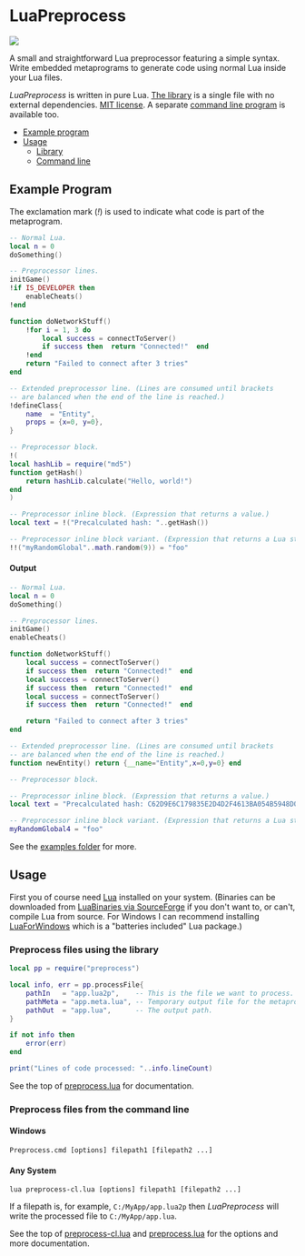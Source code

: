 # LuaPreprocess

[![](https://img.shields.io/github/release/ReFreezed/LuaPreprocess.svg)](https://github.com/ReFreezed/LuaPreprocess/releases/latest)

A small and straightforward Lua preprocessor featuring a simple syntax.
Write embedded metaprograms to generate code using normal Lua inside your Lua files.

*LuaPreprocess* is written in pure Lua.
[The library](preprocess.lua) is a single file with no external dependencies.
[MIT license](LICENSE.txt).
A separate [command line program](preprocess-cl.lua) is available too.

- [Example program](#example-program)
- [Usage](#usage)
	- [Library](#preprocess-files-using-the-library)
	- [Command line](#preprocess-files-from-the-command-line)



## Example Program
The exclamation mark (*!*) is used to indicate what code is part of the metaprogram.

```lua
-- Normal Lua.
local n = 0
doSomething()

-- Preprocessor lines.
initGame()
!if IS_DEVELOPER then
	enableCheats()
!end

function doNetworkStuff()
	!for i = 1, 3 do
		local success = connectToServer()
		if success then  return "Connected!"  end
	!end
	return "Failed to connect after 3 tries"
end

-- Extended preprocessor line. (Lines are consumed until brackets
-- are balanced when the end of the line is reached.)
!defineClass{
	name  = "Entity",
	props = {x=0, y=0},
}

-- Preprocessor block.
!(
local hashLib = require("md5")
function getHash()
	return hashLib.calculate("Hello, world!")
end
)

-- Preprocessor inline block. (Expression that returns a value.)
local text = !("Precalculated hash: "..getHash())

-- Preprocessor inline block variant. (Expression that returns a Lua string.)
!!("myRandomGlobal"..math.random(9)) = "foo"
```

#### Output
```lua
-- Normal Lua.
local n = 0
doSomething()

-- Preprocessor lines.
initGame()
enableCheats()

function doNetworkStuff()
	local success = connectToServer()
	if success then  return "Connected!"  end
	local success = connectToServer()
	if success then  return "Connected!"  end
	local success = connectToServer()
	if success then  return "Connected!"  end

	return "Failed to connect after 3 tries"
end

-- Extended preprocessor line. (Lines are consumed until brackets
-- are balanced when the end of the line is reached.)
function newEntity() return {__name="Entity",x=0,y=0} end

-- Preprocessor block.

-- Preprocessor inline block. (Expression that returns a value.)
local text = "Precalculated hash: C62D9E6C179835E2D4D2F4613BA054B5948D00E7"

-- Preprocessor inline block variant. (Expression that returns a Lua string.)
myRandomGlobal4 = "foo"
```

See the [examples folder](examples) for more.



## Usage
First you of course need [Lua](https://www.lua.org/versions.html) installed on your system. (Binaries can be
downloaded from [LuaBinaries via SourceForge](https://sourceforge.net/projects/luabinaries/files/5.1.5/Tools%20Executables/)
if you don't want to, or can't, compile Lua from source. For Windows I can recommend installing
[LuaForWindows](https://github.com/rjpcomputing/luaforwindows) which is a "batteries included" Lua package.)


### Preprocess files using the library
```lua
local pp = require("preprocess")

local info, err = pp.processFile{
	pathIn   = "app.lua2p",    -- This is the file we want to process.
	pathMeta = "app.meta.lua", -- Temporary output file for the metaprogram.
	pathOut  = "app.lua",      -- The output path.
}

if not info then
	error(err)
end

print("Lines of code processed: "..info.lineCount)
```

See the top of [preprocess.lua](preprocess.lua) for documentation.


### Preprocess files from the command line

#### Windows
```batch
Preprocess.cmd [options] filepath1 [filepath2 ...]
```

#### Any System
```batch
lua preprocess-cl.lua [options] filepath1 [filepath2 ...]
```

If a filepath is, for example, `C:/MyApp/app.lua2p` then *LuaPreprocess* will write the processed file to `C:/MyApp/app.lua`.

See the top of [preprocess-cl.lua](preprocess-cl.lua) and [preprocess.lua](preprocess.lua) for the options and more documentation.


